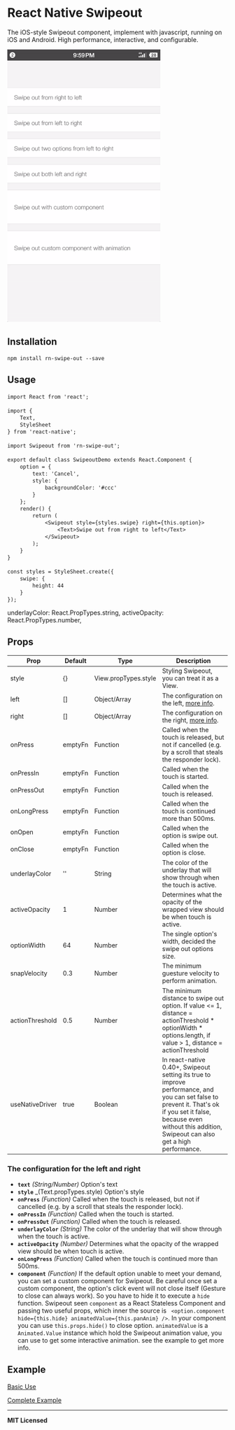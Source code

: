 # React Native Swipeout
The iOS-style Swipeout component, implement with javascript, running on iOS and Android. High performance, interactive, and configurable.

<img src="example/img/android.gif" width="350"/>

## Installation
```
npm install rn-swipe-out --save
```

## Usage
```
import React from 'react';

import {
    Text,
    StyleSheet
} from 'react-native';

import Swipeout from 'rn-swipe-out';

export default class SwipeoutDemo extends React.Component {
    option = {
        text: 'Cancel',
        style: {
            backgroundColor: '#ccc'
        }
    };
    render() {
        return (
            <Swipeout style={styles.swipe} right={this.option}>
                <Text>Swipe out from right to left</Text>
            </Swipeout>
        );
    }
}

const styles = StyleSheet.create({
    swipe: {
        height: 44
    }
});
```
underlayColor: React.PropTypes.string,
    activeOpacity: React.PropTypes.number,
## Props
Prop | Default | Type | Description
-----|---------|------|------------
style | {} | View.propTypes.style | Styling Swipeout, you can treat it as a View.
left | [] | Object/Array | The configuration on the left, [more info](#the-configuration-for-the-left-and-right).
right | [] | Object/Array | The configuration on the right, [more info](#the-configuration-for-the-left-and-right).
onPress | emptyFn | Function | Called when the touch is released, but not if cancelled (e.g. by a scroll that steals the responder lock).
onPressIn | emptyFn | Function | Called when the touch is started.
onPressOut | emptyFn | Function | Called when the touch is released.
onLongPress | emptyFn | Function | Called when the touch is continued more than 500ms.
onOpen | emptyFn | Function | Called when the option is swipe out.
onClose | emptyFn | Function | Called when the option is close.
underlayColor | '' | String | The color of the underlay that will show through when the touch is active.
activeOpacity | 1 | Number | Determines what the opacity of the wrapped view should be when touch is active.
optionWidth | 64 | Number | The single option's width, decided the swipe out options size.
snapVelocity | 0.3 | Number | The minimum guesture velocity to perform animation.
actionThreshold | 0.5 | Number | The minimum distance to swipe out option. If value <= 1, distance = actionThreshold * optionWidth * options.length, if value > 1, distance = actionThreshold
useNativeDriver | true | Boolean | In react-native 0.40+, Swipeout setting its true to improve performance, and you can set false to prevent it. That's ok if you set it false, because even without this addition, Swipeout can also get a high performance.

### The configuration for the left and right
- **`text`** _(String/Number)_ Option's text
- **`style`** _(Text.propTypes.style) Option's style
- **`onPress`** _(Function)_ Called when the touch is released, but not if cancelled (e.g. by a scroll that steals the responder lock).
- **`onPressIn`** _(Function)_ Called when the touch is started.
- **`onPressOut`** _(Function)_ Called when the touch is released.
- **`underlayColor`** _(String)_ The color of the underlay that will show through when the touch is active.
- **`activeOpacity`** _(Number)_ Determines what the opacity of the wrapped view should be when touch is active.
- **`onLongPress`** _(Function)_ Called when the touch is continued more than 500ms.
- **`component`** _(Function)_ If the default option unable to meet your demand, you can set a custom component for Swipeout. Be careful once set a custom component, the option's click event will not close itself (Gesture to close can always work). So you have to hide it to execute a `hide` function. Swipeout seen `component` as a React Stateless Component and passing two useful props, which inner the source is ` <option.component hide={this.hide} animatedValue={this.panAnim} />`. In your component you can use `this.props.hide()` to close option. `animatedValue` is a `Animated.Value` instance which hold the Swipeout animation value, you can use to get some interactive animation. see the example to get more info.

## Example
[Basic Use]()

[Complete Example]()

---

**MIT Licensed**

